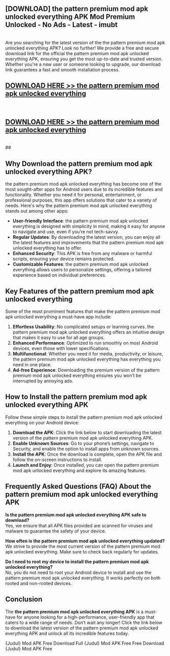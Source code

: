 ## [DOWNLOAD] the pattern premium mod apk unlocked everything APK Mod  Premium Unlocked - No Ads - Latest - imubt <br>
<br>
Are you searching for the latest version of the the pattern premium mod apk unlocked everything APK? Look no further! We provide a free and secure download link for the official the pattern premium mod apk unlocked everything APK, ensuring you get the most up-to-date and trusted version. Whether you're a new user or someone looking to upgrade, our download link guarantees a fast and smooth installation process.


## [DOWNLOAD HERE >> the pattern premium mod apk unlocked everything](http://leaked.freeplayer.one?title=the_pattern_premium_mod_apk_unlocked_everything&ref=06)
  <br>

## [DOWNLOAD HERE >> the pattern premium mod apk unlocked everything](http://leaked.freeplayer.one?title=the_pattern_premium_mod_apk_unlocked_everything&ref=06)
  <br>
  ##



## Why Download the pattern premium mod apk unlocked everything APK?

the pattern premium mod apk unlocked everything has become one of the most sought-after apps for Android users due to its incredible features and functionality. Whether you need it for personal, entertainment, or professional purposes, this app offers solutions that cater to a variety of needs. Here's why the pattern premium mod apk unlocked everything stands out among other apps:

- **User-friendly Interface**: the pattern premium mod apk unlocked everything is designed with simplicity in mind, making it easy for anyone to navigate and use, even if you’re not tech-savvy.
- **Regular Updates**: By downloading the latest version, you can enjoy all the latest features and improvements that the pattern premium mod apk unlocked everything has to offer.
- **Enhanced Security**: This APK is free from any malware or harmful scripts, ensuring your device remains protected.
- **Customizable Features**: the pattern premium mod apk unlocked everything allows users to personalize settings, offering a tailored experience based on individual preferences.

## Key Features of the pattern premium mod apk unlocked everything

Some of the most prominent features that make the pattern premium mod apk unlocked everything a must-have app include:

1. **Effortless Usability**: No complicated setups or learning curves. the pattern premium mod apk unlocked everything offers an intuitive design that makes it easy to use for all age groups.
2. **Enhanced Performance**: Optimized to run smoothly on most Android devices, even those with lower specifications.
3. **Multifunctional**: Whether you need it for media, productivity, or leisure, the pattern premium mod apk unlocked everything has everything you need in one place.
4. **Ad-free Experience**: Downloading the premium version of the pattern premium mod apk unlocked everything ensures you won’t be interrupted by annoying ads.

## How to Install the pattern premium mod apk unlocked everything APK

Follow these simple steps to install the pattern premium mod apk unlocked everything on your Android device:

1. **Download the APK**: Click the link below to start downloading the latest version of the pattern premium mod apk unlocked everything APK.
2. **Enable Unknown Sources**: Go to your phone’s settings, navigate to Security, and enable the option to install apps from unknown sources.
3. **Install the APK**: Once the download is complete, open the APK file and follow the on-screen instructions to install.
4. **Launch and Enjoy**: Once installed, you can open the pattern premium mod apk unlocked everything and explore its amazing features.

## Frequently Asked Questions (FAQ) About the pattern premium mod apk unlocked everything APK

**Is the pattern premium mod apk unlocked everything APK safe to download?**  
Yes, we ensure that all APK files provided are scanned for viruses and malware to guarantee the safety of your device.

**How often is the pattern premium mod apk unlocked everything updated?**  
We strive to provide the most current version of the pattern premium mod apk unlocked everything. Make sure to check back regularly for updates.

**Do I need to root my device to install the pattern premium mod apk unlocked everything?**  
No, you do not need to root your Android device to install and use the pattern premium mod apk unlocked everything. It works perfectly on both rooted and non-rooted devices.

## Conclusion

The **the pattern premium mod apk unlocked everything APK** is a must-have for anyone looking for a high-performance, user-friendly app that caters to a wide range of needs. Don’t wait any longer! Click the link below to download the latest version of the pattern premium mod apk unlocked everything APK and unlock all its incredible features today.

{Judul} Mod APK Free
Download Full {Judul} Mod APK Free
Free Download {Judul} Mod APK Free

